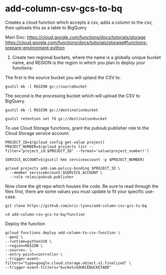 # add-column-csv-gcs-to-bq
Creates a cloud function which accepts a csv, adds a column to the csv, then uploads this as a table to BigQuery

Main Doc: https://cloud.google.com/functions/docs/tutorials/storage
https://cloud.google.com/functions/docs/tutorials/storage#functions-prepare-environment-python

1. Create two regional buckets, where the name is a globally unique bucket name, and REGION is the region in which you plan to deploy your functions:

The first is the source bucket you will uplaod the CSV to.

```
gsutil mb -l REGION gs://sourcebucket
```

The second is the processing bucket which will upload the CSV to BigQuery. 

```
gsutil mb -l REGION gs://destinationbucket
```

```
gsutil retention set 7d gs://destinationbucket
```

To use Cloud Storage functions, grant the pubsub.publisher role to the Cloud Storage service account:

```
PROJECT_ID=$(gcloud config get-value project)
PROJECT_NUMBER=$(gcloud projects list --filter="project_id:$PROJECT_ID" --format='value(project_number)')

SERVICE_ACCOUNT=$(gsutil kms serviceaccount -p $PROJECT_NUMBER)

gcloud projects add-iam-policy-binding $PROJECT_ID \
  --member serviceAccount:$SERVICE_ACCOUNT \
  --role roles/pubsub.publisher
```

Now clone the git repo which houses the code. Be sure to read through the files first, there are some values you must update to fit your specific use-case.

```
git clone https://github.com/eric-lyons/add-column-csv-gcs-to-bq
```

```
cd add-column-csv-gcs-to-bq/function
```

Deploy the function

```
gcloud functions deploy add-column-to-csv-function \
--gen2 \
--runtime=python310 \
--region=REGION \
--source=. \
--entry-point=controller \
--trigger-event-filters="type=google.cloud.storage.object.v1.finalized" \
--trigger-event-filters="bucket=SOURCEBUCKETADD"

```
